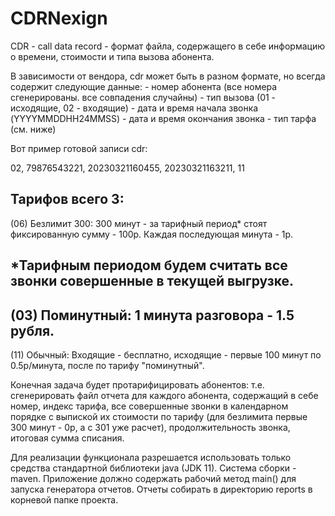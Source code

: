 # CDRNexign
CDR - сall data record - формат файла, содержащего в себе информацию о времени, стоимости и типа вызова абонента.

В зависимости от вендора, cdr может быть в разном формате, но всегда содержит следующие данные:
              - номер абонента (все номера сгенерированы. все совпадения случайны)
              - тип вызова (01 - исходящие, 02 - входящие)
              - дата и время начала звонка (YYYYMMDDHH24MMSS)
              - дата и время окончания звонка
              - тип тарфа (см. ниже)

Вот пример готовой записи cdr:

02, 79876543221, 20230321160455, 20230321163211, 11

Тарифов всего 3:
--------
(06) Безлимит 300: 300 минут - за тарифный период* стоят фиксированную сумму - 100р. Каждая последующая минута - 1р. 

*Тарифным периодом будем считать все звонки совершенные в текущей выгрузке. 
--------
(03) Поминутный: 1 минута разговора - 1.5 рубля. 
--------
(11) Обычный:
Входящие - бесплатно, исходящие - первые 100 минут по 0.5р/минута, после по тарифу "поминутный".

Конечная задача будет протарифицировать абонентов: т.е. сгенерировать файл отчета для каждого абонента, содержащий в себе номер, индекс тарифа, все совершенные звонки в календарном порядке с выпиской их стоимости по тарифу (для безлимита первые 300 минут - 0р, а с 301 уже расчет), продолжительность звонка, итоговая сумма списания. 

Для реализации функционала разрешается использовать только средства стандартной библиотеки java (JDK 11). Система сборки - maven. Приложение должно содержать рабочий метод main() для запуска генератора отчетов. Отчеты собирать в директорию reports в корневой папке проекта.
